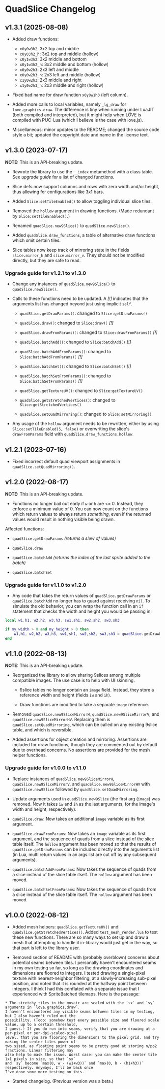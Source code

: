 # QuadSlice Changelog


## v1.3.1 (2025\-08\-08)

* Added draw functions:
  * `x0y0w3h2`: 3x2 top and middle
  * `x0y03h2_h`: 3x2 top and middle (hollow)
  * `x0y1w3h2`: 3x2 middle and bottom
  * `x0y1w3h2_h`: 3x2 middle and bottom (hollow)
  * `x0y0w2h3`: 2x3 left and middle
  * `x0y0w2h3_h`: 2x3 left and middle (hollow)
  * `x1y0w2h3`: 2x3 middle and right
  * `x1y0w2h3_h`: 2x3 middle and right (hollow)

* Fixed bad name for draw function `x0y0w1h3` (left column).

* Added more calls to local variables, namely `_lg_draw` for `love.graphics.draw`. The difference is tiny when running under LuaJIT (both compiled and interpreted), but it might help when LÖVE is compiled with PUC-Lua (which I believe is the case with love.js).

* Miscellaneous: minor updates to the README; changed the source code style a bit; updated the copyright date and name in the license text.


## v1.3.0 (2023\-07\-17)

**NOTE:** This is an API-breaking update.

* Rewrote the library to use the `__index` metamethod with a class table. See *upgrade guide* for a list of changed functions.

* Slice defs now support columns and rows with zero width and/or height, thus allowing for configurations like 3x1 bars.

* Added `Slice:setTileEnabled()` to allow toggling individual slice tiles.

* Removed the `hollow` argument in drawing functions. (Made redundant by `Slice:setTileEnabled()`.)

* Renamed `quadSlice.new9Slice()` to `quadSlice.newSlice()`.

* Added `quadSlice.draw_functions`, a table of alternative draw functions which omit certain tiles.

* Slice tables now keep track of mirroring state in the fields `slice.mirror_h` and `slice.mirror_v`. They should not be modified directly, but they are safe to read.


### Upgrade guide for v1.2.1 to v1.3.0

* Change any instances of `quadSlice.new9Slice()` to `quadSlice.newSlice()`.

* Calls to these functions need to be updated. A *[!]* indicates that the arguments list has changed beyond just using implicit `self`.

  * `quadSlice.getDrawParams()`: changed to `Slice:getDrawParams()`

  * `quadSlice.draw()`: changed to `Slice:draw()` *[!]*

  * `quadSlice.drawFromParams()`: changed to `Slice:drawFromParams()` *[!]*

  * `quadSlice.batchAdd()`: changed to `Slice:batchAdd()` *[!]*

  * `quadSlice.batchAddFromParams()`: changed to `Slice:batchAddFromParams()` *[!]*

  * `quadSlice.batchSet()`: changed to `Slice:batchSet()` *[!]*

  * `quadSlice.batchSetFromParams()`: changed to `Slice:batchSetFromParams()` *[!]*

  * `quadSlice.getTextureUV()`: changed to `Slice:getTextureUV()`

  * `quadSlice.getStretchedVertices()`: changed to `Slice:getStretchedVertices()`

  * `quadSlice.setQuadMirroring()`: changed to `Slice:setMirroring()`

* Any usage of the `hollow` argument needs to be rewritten, either by using `Slice:setTileEnabled(5, false)` or overwriting the slice's `drawFromParams` field with `quadSlice.draw_functions.hollow`.


## v1.2.1 (2023\-07\-16)

* Fixed incorrect default quad viewport assignments in `quadSlice.setQuadMirroring()`.


## v1.2.0 (2022\-08\-17)

**NOTE:** This is an API-breaking update.

* Functions no longer bail out early if `w` or `h` are <= 0. Instead, they enforce a minimum value of 0. You can now count on the functions which return values to always return *something*, even if the returned values would result in nothing visible being drawn.

Affected functions:

  * `quadSlice.getDrawParams` *(returns a slew of values)*

  * `quadSlice.draw`

  * `quadSlice.batchAdd` *(returns the index of the last sprite added to the batch)*

  * `quadSlice.batchSet`


### Upgrade guide for v1.1.0 to v1.2.0

* Any code that takes the return values of `quadSlice.getDrawParams` or `quadSlice.batchAdd` no longer has to guard against receiving `nil`. To simulate the old behavior, you can wrap the function call in an `if` statement that checks the width and height you would be passing in:


```lua
local w1,h1, w2,h2, w3,h3, sw1,sh1, sw2,sh2, sw3,sh3

if my_width > 0 and my_height > 0 then
	w1,h1, w2,h2, w3,h3, sw1,sh1, sw2,sh2, sw3,sh3 = quadSlice.getDrawParams(my_slice, my_width, my_height)
end
```


## v1.1.0 (2022\-08\-13)

**NOTE:** This is an API-breaking update.

* Reorganized the library to allow sharing 9slices among multiple compatible images. The use case is to help with UI skinning.

  * 9slice tables no longer contain an `image` field. Instead, they store a reference width and height (fields `iw` and `ih`).

  * Draw functions are modified to take a separate `image` reference.

* Removed `quadSlice.new9SliceMirrorH`, `quadSlice.new9SliceMirrorV`, and `quadSlice.new9SliceMirrorHV`. Replacing them is `quadSlice.setQuadMirroring`, which can be called on any existing 9slice table, and which is reversible.

* Added assertions for object creation and mirroring. Assertions are included for draw functions, though they are commented out by default due to overhead concerns. No assertions are provided for the mesh helper functions.


### Upgrade guide for v1.0.0 to v1.1.0

* Replace instances of `quadSlice.new9SliceMirrorH`, `quadSlice.new9SliceMirrorV`, and `quadSlice.new9SliceMirrorHV` with `quadSlice.new9Slice` followed by `quadSlice.setQuadMirroring`.

* Update arguments used in `quadSlice.new9Slice` (the first arg (`image`) was removed. Now it takes `iw` and `ih` as the last arguments, for the image's width and height, respectively).

* `quadSlice.draw`: Now takes an additional `image` variable as its first argument.

* `quadSlice.drawFromParams`: Now takes an `image` variable as its first argument, and the sequence of quads from a slice instead of the slice table itself. The `hollow` argument has been moved so that the results of `quadSlice.getDrawParams` can be included directly into the arguments list (in Lua, multi return values in an args list are cut off by any subsequent arguments).

* `quadSlice.batchAddFromParams`: Now takes the sequence of quads from a slice instead of the slice table itself. The `hollow` argument has been moved.

* `quadSlice.batchSetFromParams`: Now takes the sequence of quads from a slice instead of the slice table itself. The `hollow` argument has been moved.


## v1.0.0 (2022\-08\-12)

* Added mesh helpers: `quadSlice.getTextureUV()` and `quadSlice.getStretchedVertices()`. Added `test_mesh_render.lua` to test these new functions. There are so many ways to set up and draw a mesh that attempting to handle it in-library would just get in the way, so that part is left to the library user.

* Removed section of README with (probably overblown) concerns about potential seams between tiles. I personally haven't encountered seams in my own testing so far, so long as the drawing coordinates and dimensions are floored to integers. I tested drawing a single-pixel texture with nearest-neighbor filtering, at a slowly-increasing sub-pixel position, and noted that it is rounded at the halfway point between integers. I think I had this conflated with a separate issue that I experienced with SpriteBatched tilemaps. Here is the passage:

```
* The stretchy tiles in the mosaic are scaled with the `sx` and `sy` arguments in `love.graphics.draw`.
I haven't encountered any visible seams between tiles in my testing, but I also haven't ruled out the
possibility. (Todo: somehow test every possible size and floored scale value, up to a certain threshold,
I guess.) If you do run into seams, verify that you are drawing at a per-pixel or per-dpi-scaled-pixel
level, that you are flooring the dimensions to the pixel grid, and try making the center tiles power-of-
two sized, as floating point seems to be pretty good at storing n/po2 fractions. Linear filtering may
also help to mask the issue. Worst case: you can make the center tile 1x1 pixels in size, so that `sx`
and `sy` become `max(0, w - (w1+w3))` and `max(0, h - (h1+h3))` respectively. Anyways, I'll be back once
I've done some more testing on this.
```

* Started changelog. (Previous version was a beta.)
